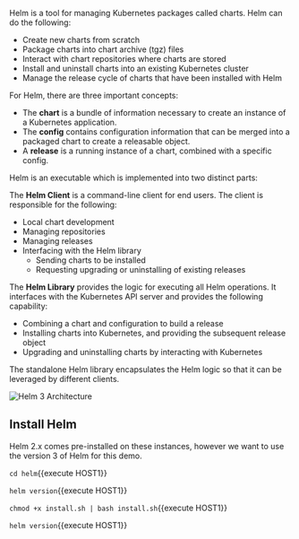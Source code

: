 Helm is a tool for managing Kubernetes packages called charts. Helm can do the following:
 - Create new charts from scratch
 - Package charts into chart archive (tgz) files
 - Interact with chart repositories where charts are stored
 - Install and uninstall charts into an existing Kubernetes cluster
 - Manage the release cycle of charts that have been installed with Helm
 
For Helm, there are three important concepts:
 - The **chart** is a bundle of information necessary to create an instance of a Kubernetes application.
 - The **config** contains configuration information that can be merged into a packaged chart to create a releasable object.
 - A **release** is a running instance of a chart, combined with a specific config.
 
Helm is an executable which is implemented into two distinct parts:

The **Helm Client** is a command-line client for end users. The client is responsible for the following:
 - Local chart development
 - Managing repositories
 - Managing releases
 - Interfacing with the Helm library
     - Sending charts to be installed
     - Requesting upgrading or uninstalling of existing releases
     
The **Helm Library** provides the logic for executing all Helm operations. It interfaces with the Kubernetes API server and provides the following capability:
 - Combining a chart and configuration to build a release
 - Installing charts into Kubernetes, and providing the subsequent release object
 - Upgrading and uninstalling charts by interacting with Kubernetes
 
The standalone Helm library encapsulates the Helm logic so that it can be leveraged by different clients.

![Helm 3 Architecture](/katacoda-scenarios/tree/master/kubernetes-devops/assets/helm/helm3-architecture.png)

## Install Helm

Helm 2.x comes pre-installed on these instances, however we want to use the version 3 of Helm for this demo.

`cd helm`{{execute HOST1}}

`helm version`{{execute HOST1}}

`chmod +x install.sh | bash install.sh`{{execute HOST1}}

`helm version`{{execute HOST1}}


